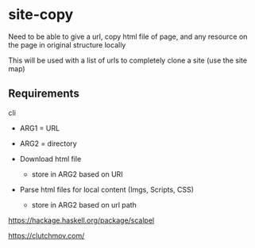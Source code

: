 # site-copy

Need to be able to give a url, copy html file of page, and any resource on the page in original structure locally

This will be used with a list of urls to completely clone a site (use the site map)


## Requirements

cli
- ARG1 = URL
- ARG2 = directory

- Download html file
    - store in ARG2 based on URI
- Parse html files for local content (Imgs, Scripts, CSS)
    - store in ARG2 based on url path

https://hackage.haskell.org/package/scalpel

https://clutchmov.com/
